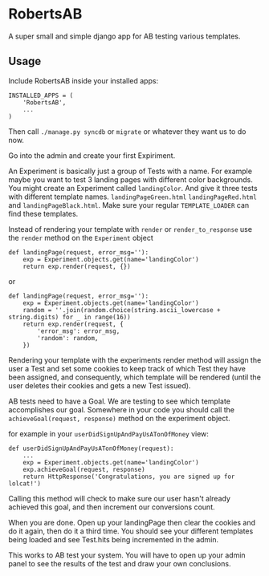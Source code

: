 RobertsAB
=========

A super small and simple django app for AB testing various templates.

Usage
------

Include RobertsAB inside your installed apps:

    INSTALLED_APPS = (
        'RobertsAB',
        ...
    )

Then call `./manage.py syncdb` or `migrate` or whatever they want us to do now.


Go into the admin and create your first Expiriment. 

An Experiment is basically just a group of Tests with a name. For example maybe you want to test 3 landing pages with different color backgrounds. You might create an Experiment called `landingColor`. And give it three tests with different template names. `landingPageGreen.html` `landingPageRed.html` and `landingPageBlack.html`. Make sure your regular `TEMPLATE_LOADER` can find these templates.


Instead of rendering your template with `render` or `render_to_response` use the `render` method on the `Experiment` object

    def landingPage(request, error_msg=''):
        exp = Experiment.objects.get(name='landingColor')
        return exp.render(request, {})

or

    def landingPage(request, error_msg=''):
        exp = Experiment.objects.get(name='landingColor')
        random = ''.join(random.choice(string.ascii_lowercase + string.digits) for _ in range(16))
        return exp.render(request, {
            'error_msg': error_msg,
            'random': random,
        })

Rendering your template with the experiments render method will assign the user a Test and set some cookies to keep track of which Test they have been assigned, and consequently, which template will be rendered (until the user deletes their cookies and gets a new Test issued).

AB tests need to have a Goal. We are testing to see which template accomplishes our goal. Somewhere in your code you should call the `achieveGoal(request, response)` method on the experiment object.

for example in your `userDidSignUpAndPayUsATonOfMoney` view:

    def userDidSignUpAndPayUsATonOfMoney(request):
        ...
        exp = Experiment.objects.get(name='landingColor')
        exp.achieveGoal(request, response)
        return HttpResponse('Congratulations, you are signed up for lolcat!')

Calling this method will check to make sure our user hasn't already achieved this goal, and then increment our conversions count. 

When you are done. Open up your landingPage then clear the cookies and do it again, then do it a third time. You should see your different templates being loaded and see Test.hits being incremented in the admin.

This works to AB test your system. You will have to open up your admin panel to see the results of the test and draw your own conclusions.
